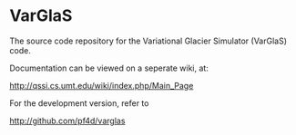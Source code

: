 VarGlaS
=======

The source code repository for the Variational Glacier Simulator (VarGlaS) code.

Documentation can be viewed on a seperate wiki, at:

http://qssi.cs.umt.edu/wiki/index.php/Main_Page

For the development version, refer to 

http://github.com/pf4d/varglas

